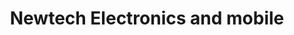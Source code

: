 ---
title: "Newtech Electronics and mobile"
url: /nallasopara-west/newtech-electronics-and-mobile/
shop: Handy
---